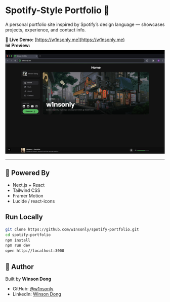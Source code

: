 # Spotify-Style Portfolio 🎵

A personal portfolio site inspired by Spotify’s design language — showcases projects, experience, and contact info.  

🔗 **Live Demo:** [https://w1nsonly.me](https://w1nsonly.me)  
🖼️ **Preview:** ![Portfolio Screenshot](./w1nsonly.me_homepage.png)


---

## 🚀 Powered By
- Next.js + React  
- Tailwind CSS  
- Framer Motion  
- Lucide / react-icons

## Run Locally
```bash
git clone https://github.com/w1nsonly/spotify-portfolio.git
cd spotify-portfolio
npm install
npm run dev
open http://localhost:3000
```

## 👤 Author
Built by **Winson Dong**  
- GitHub: [@w1nsonly](https://github.com/w1nsonly)  
- LinkedIn: [Winson Dong](https://www.linkedin.com/in/winsondong)  


